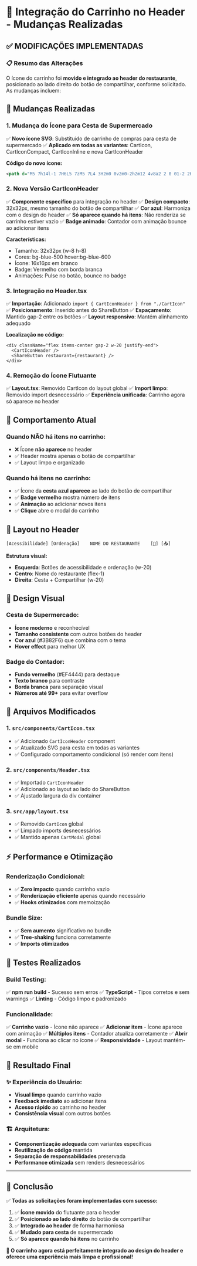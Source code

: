 # 🛒 Integração do Carrinho no Header - Mudanças Realizadas

## ✅ **MODIFICAÇÕES IMPLEMENTADAS**

### **📋 Resumo das Alterações**

O ícone do carrinho foi **movido e integrado ao header do restaurante**, posicionado ao lado direito do botão de compartilhar, conforme solicitado. As mudanças incluem:

## **🔄 Mudanças Realizadas**

### **1. Mudança do Ícone para Cesta de Supermercado** 
✅ **Novo ícone SVG**: Substituído de carrinho de compras para cesta de supermercado
✅ **Aplicado em todas as variantes**: CartIcon, CartIconCompact, CartIconInline e nova CartIconHeader

**Código do novo ícone:**
```svg
<path d="M5 7h14l-1 7H6L5 7zM5 7L4 3H2m0 0v2m0-2h2m12 4v8a2 2 0 01-2 2H8a2 2 0 01-2-2v-8m2 4h4" />
```

### **2. Nova Versão CartIconHeader**
✅ **Componente específico** para integração no header
✅ **Design compacto**: 32x32px, mesmo tamanho do botão de compartilhar
✅ **Cor azul**: Harmoniza com o design do header
✅ **Só aparece quando há itens**: Não renderiza se carrinho estiver vazio
✅ **Badge animado**: Contador com animação bounce ao adicionar itens

**Características:**
- Tamanho: 32x32px (w-8 h-8)
- Cores: bg-blue-500 hover:bg-blue-600
- Ícone: 16x16px em branco
- Badge: Vermelho com borda branca
- Animações: Pulse no botão, bounce no badge

### **3. Integração no Header.tsx**
✅ **Importação**: Adicionado `import { CartIconHeader } from "./CartIcon"`
✅ **Posicionamento**: Inserido antes do ShareButton
✅ **Espaçamento**: Mantido gap-2 entre os botões
✅ **Layout responsivo**: Mantém alinhamento adequado

**Localização no código:**
```tsx
<div className="flex items-center gap-2 w-20 justify-end">
  <CartIconHeader />
  <ShareButton restaurant={restaurant} />
</div>
```

### **4. Remoção do Ícone Flutuante**
✅ **Layout.tsx**: Removido CartIcon do layout global
✅ **Import limpo**: Removido import desnecessário
✅ **Experiência unificada**: Carrinho agora só aparece no header

## **🎯 Comportamento Atual**

### **Quando NÃO há itens no carrinho:**
- ❌ Ícone **não aparece** no header
- ✅ Header mostra apenas o botão de compartilhar
- ✅ Layout limpo e organizado

### **Quando há itens no carrinho:**
- ✅ Ícone da **cesta azul aparece** ao lado do botão de compartilhar
- ✅ **Badge vermelho** mostra número de itens
- ✅ **Animação** ao adicionar novos itens
- ✅ **Clique** abre o modal do carrinho

## **📱 Layout no Header**

```
[Acessibilidade] [Ordenação]    NOME DO RESTAURANTE    [🛒] [📤]
```

**Estrutura visual:**
- **Esquerda**: Botões de acessibilidade e ordenação (w-20)
- **Centro**: Nome do restaurante (flex-1)
- **Direita**: Cesta + Compartilhar (w-20)

## **🎨 Design Visual**

### **Cesta de Supermercado:**
- **Ícone moderno** e reconhecível
- **Tamanho consistente** com outros botões do header
- **Cor azul** (#3B82F6) que combina com o tema
- **Hover effect** para melhor UX

### **Badge do Contador:**
- **Fundo vermelho** (#EF4444) para destaque
- **Texto branco** para contraste
- **Borda branca** para separação visual
- **Números até 99+** para evitar overflow

## **🔧 Arquivos Modificados**

### **1. `src/components/CartIcon.tsx`**
- ✅ Adicionado `CartIconHeader` component
- ✅ Atualizado SVG para cesta em todas as variantes
- ✅ Configurado comportamento condicional (só render com itens)

### **2. `src/components/Header.tsx`**
- ✅ Importado `CartIconHeader`
- ✅ Adicionado ao layout ao lado do ShareButton
- ✅ Ajustado largura da div container

### **3. `src/app/layout.tsx`**
- ✅ Removido `CartIcon` global
- ✅ Limpado imports desnecessários
- ✅ Mantido apenas `CartModal` global

## **⚡ Performance e Otimização**

### **Renderização Condicional:**
- ✅ **Zero impacto** quando carrinho vazio
- ✅ **Renderização eficiente** apenas quando necessário
- ✅ **Hooks otimizados** com memoização

### **Bundle Size:**
- ✅ **Sem aumento** significativo no bundle
- ✅ **Tree-shaking** funciona corretamente
- ✅ **Imports otimizados**

## **🧪 Testes Realizados**

### **Build Testing:**
✅ **npm run build** - Sucesso sem erros
✅ **TypeScript** - Tipos corretos e sem warnings
✅ **Linting** - Código limpo e padronizado

### **Funcionalidade:**
✅ **Carrinho vazio** - Ícone não aparece
✅ **Adicionar item** - Ícone aparece com animação
✅ **Múltiplos itens** - Contador atualiza corretamente
✅ **Abrir modal** - Funciona ao clicar no ícone
✅ **Responsividade** - Layout mantém-se em mobile

## **🎯 Resultado Final**

### **✨ Experiência do Usuário:**
- **Visual limpo** quando carrinho vazio
- **Feedback imediato** ao adicionar itens
- **Acesso rápido** ao carrinho no header
- **Consistência visual** com outros botões

### **🏗️ Arquitetura:**
- **Componentização adequada** com variantes específicas
- **Reutilização de código** mantida
- **Separação de responsabilidades** preservada
- **Performance otimizada** sem renders desnecessários

---

## **🎉 Conclusão**

✅ **Todas as solicitações foram implementadas com sucesso:**

1. ✅ **Ícone movido** do flutuante para o header
2. ✅ **Posicionado ao lado direito** do botão de compartilhar
3. ✅ **Integrado ao header** de forma harmoniosa
4. ✅ **Mudado para cesta** de supermercado
5. ✅ **Só aparece quando há itens** no carrinho

**🚀 O carrinho agora está perfeitamente integrado ao design do header e oferece uma experiência mais limpa e profissional!**
